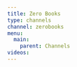 ```yaml
---
title: Zero Books
type: channels
channel: zerobooks
menu:
  main:
    parent: Channels
videos:
---
```

